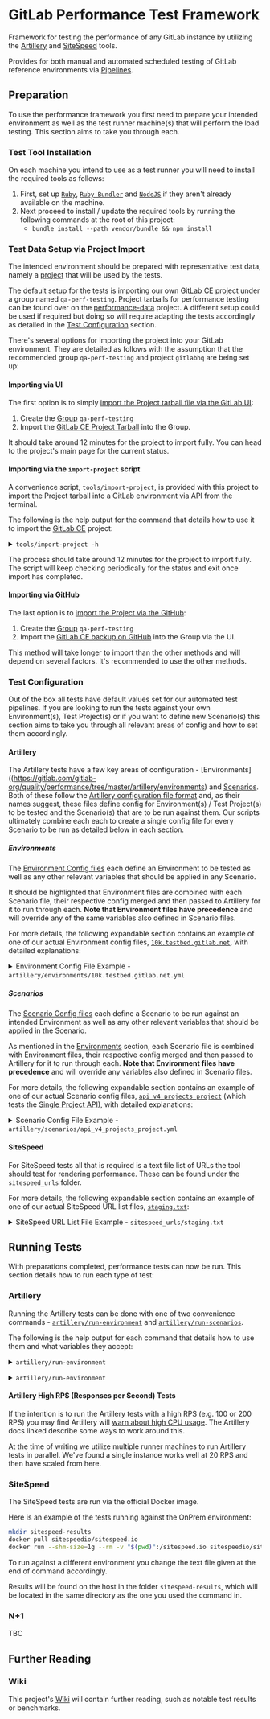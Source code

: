 # GitLab Performance Test Framework

Framework for testing the performance of any GitLab instance by utilizing the [Artillery](https://artillery.io) and [SiteSpeed](https://www.sitespeed.io) tools.

Provides for both manual and automated scheduled testing of GitLab reference environments via [Pipelines](https://gitlab.com/gitlab-org/quality/performance/pipeline_schedules). 

## Preparation

To use the performance framework you first need to prepare your intended environment as well as the test runner machine(s) that will perform the load testing. This section aims to take you through each.

### Test Tool Installation

On each machine you intend to use as a test runner you will need to install the required tools as follows:

1. First, set up [`Ruby`](https://www.ruby-lang.org/en/documentation/installation/), [`Ruby Bundler`](https://bundler.io) and [`NodeJS`](https://nodejs.org/en/download/package-manager/) if they aren't already available on the machine.
1. Next proceed to install / update the required tools by running the following commands at the root of this project:
    * `bundle install --path vendor/bundle && npm install`

### Test Data Setup via Project Import

The intended environment should be prepared with representative test data, namely a [project](https://docs.gitlab.com/ee/user/project/) that will be used by the tests.

The default setup for the tests is importing our own [GitLab CE](https://gitlab.com/gitlab-org/gitlab-ce/) project under a group named `qa-perf-testing`. Project tarballs for performance testing can be found over on the [performance-data](https://gitlab.com/gitlab-org/quality/performance-data) project. A different setup could be used if required but doing so will require adapting the tests accordingly as detailed in the [Test Configuration](#test-configuration) section. 

There's several options for importing the project into your GitLab environment. They are detailed as follows with the assumption that the recommended group `qa-perf-testing` and project `gitlabhq` are being set up:

#### Importing via UI

The first option is to simply [import the Project tarball file via the GitLab UI](https://docs.gitlab.com/ee/user/project/settings/import_export.html#importing-the-project):

1. Create the [Group](https://docs.gitlab.com/ee/user/group/#create-a-new-group) `qa-perf-testing`
2. Import the [GitLab CE Project Tarball](https://gitlab.com/gitlab-org/quality/performance-data/raw/master/gitlabhq_export.tar.gz) into the Group.

It should take around 12 minutes for the project to import fully. You can head to the project's main page for the current status.

#### Importing via the `import-project` script

A convenience script, `tools/import-project`, is provided with this project to import the Project tarball into a GitLab environment via API from the terminal.

The following is the help output for the command that details how to use it to import the [GitLab CE](https://gitlab.com/gitlab-org/gitlab-ce/) project:
<p>
<details>
<summary><code>tools/import-project -h</code></summary>

```
Usage: import-project [options]

Imports a GitLab Project tarball (local or remote) into the specified environment.
Defaults to importing the gitlab-ce project under the qa-perf-testing group from a remote filestore.

Options:
  --environment-url=<s>    Full URL for the environment to import to.
  --project-tarball=<s>    Location of project tarball to import. Can be local or remote. (Default:
                           https://gitlab.com/gitlab-org/quality/performance-data/raw/master/gitlabhq_export.tar.gz)
  --namespace=<s>          The ID or path of the namespace that the project will be imported to, such as a Group.
  --project-name=<s>       Name for project. Can be also be a combined path and name if required.
  -h, --help               Show help message

Environment Variables:
  ACCESS_TOKEN             A valid GitLab Personal Access Token for the specified environment. The token should come from a User that has admin access for the project(s) to be tested and
have API and read_repository permissions. (Default: nil)

Examples:
  import-project --environment-url onprem.testbed.gitlab.net
  import-project --environment-url localhost:3000 --project-tarball /home/user/test-project.tar.gz --namespace test-group --project-name test-project
```

</details>
</p>

The process should take around 12 minutes for the project to import fully. The script will keep checking periodically for the status and exit once import has completed.

#### Importing via GitHub

The last option is to [import the Project via the GitHub](https://docs.gitlab.com/ee/user/project/import/github.html):

1. Create the [Group](https://docs.gitlab.com/ee/user/group/#create-a-new-group) `qa-perf-testing`
2. Import the [GitLab CE backup on GitHub](https://github.com/gitlabhq/gitlabhq) into the Group via the UI.

This method will take longer to import than the other methods and will depend on several factors. It's recommended to use the other methods.

### Test Configuration

Out of the box all tests have default values set for our automated test pipelines. If you are looking to run the tests against your own Environment(s), Test Project(s) or if you want to define new Scenario(s) this section aims to take you through all relevant areas of config and how to set them accordingly.

#### Artillery

The Artillery tests have a few key areas of configuration - [Environments]((https://gitlab.com/gitlab-org/quality/performance/tree/master/artillery/environments) and [Scenarios](https://gitlab.com/gitlab-org/quality/performance/tree/master/artillery/scenarios). Both of these follow the [Artillery configuration file format](https://artillery.io/docs/script-reference/) and, as their names suggest, these files define config for Environment(s) / Test Project(s) to be tested and the Scenario(s) that are to be run against them. Our scripts ultimately combine each each to create a single config file for every Scenario to be run as detailed below in each section.

##### Environments

The [Environment Config files](https://gitlab.com/gitlab-org/quality/performance/tree/master/artillery/environments) each define an Environment to be tested as well as any other relevant variables that should be applied in any Scenario.

It should be highlighted that Environment files are combined with each Scenario file, their respective config merged and then passed to Artillery for it to run through each. **Note that Environment files have precedence** and will override any of the same variables also defined in Scenario files.

For more details, the following expandable section contains an example of one of our actual Environment config files, [`10k.testbed.gitlab.net`](https://gitlab.com/gitlab-org/quality/performance/blob/master/artillery/environments/10k.testbed.gitlab.net.yml), with detailed explanations:

<p>
<details>
<summary>Environment Config File Example - <code>artillery/environments/10k.testbed.gitlab.net.yml</code></summary>

```yaml
config:
  target: http://10k.testbed.gitlab.net

  variables:
    PROJECT_GROUP: qa-perf-testing
    PROJECT_NAME: gitlabhq
    PROJECT_COMMIT_SHA: 0a99e022
    PROJECT_BRANCH: 10-0-stable
    PROJECT_FILE_PATH: qa%2Fqa%2Erb
    PROJECT_MR_COMMITS_IID: 10495
    PROJECT_MR_NOTES_IID: 6946
    PROJECT_SIGNED_COMMIT_SHA: 6526e91f

  phases:
    - duration: 5
      arrivalRate: 1
      rampTo: 2
      name: "Warm up"

    - duration: 15
      arrivalRate: 2
      rampTo: 20
      name: "Ramp Up"

    - duration: 45
      arrivalRate: 20
      name: "Full Load"
```

Going through this example section by section:
* `target` - The main URL for the Environment to be tested
* `variables.PROJECT_*` - Here we define several variables about the Environment's Test Project to be used by the Scenarios. Each are set here to defaults for the `gitlab-ce` project described earlier in the [Test Project Setup](#test-project-setup) section.
  * `PROJECT_GROUP` -  The name of the group that contains the intended project.
  * `PROJECT_NAME` - The name of intended project.
  * `PROJECT_COMMIT_SHA` - The SHA reference of a large commit available in the project. The size of the commit should be tuned to your environment's requirements.
  * `PROJECT_BRANCH` - The name of a large branch available in the project. The size of the branch should be tuned to your environment's requirements.
  * `PROJECT_FILE_PATH` - The relative path to a normal sized file in your project.
  * `PROJECT_MR_COMMITS_IID` - The [iid](https://docs.gitlab.com/ee/api/#id-vs-iid) of a merge request available in the project that has a large number of commits. The size of the MR should be tuned to your environment's requirements.
  * `PROJECT_MR_NOTES_IID` - The [iid](https://docs.gitlab.com/ee/api/#id-vs-iid) of a merge request available in the project that has a large number of notes / comments. The size of the MR should be tuned to your environment's requirements.
  * `PROJECT_SIGNED_COMMIT_SHA` - The SHA reference of a [signed commit](https://docs.gitlab.com/ee/user/project/repository/gpg_signed_commits/) available in the project.
* `phases.*` - This is an optional section for Environments that define the [Artillery Load Phases](https://artillery.io/docs/script-reference/#load-phases) to be used for performing tests. These are typically defined in Scenario files but can be overridden here if the particular environment requires.

In addition to the above, any [available config for Artillery](https://artillery.io/docs/script-reference/) can also be defined at this level that will in turn be defined for every scenario.

</details>
</p>

##### Scenarios

The [Scenario Config files](https://gitlab.com/gitlab-org/quality/performance/tree/master/artillery/scenarios) each define a Scenario to be run against an intended Environment as well as any other relevant variables that should be applied in the Scenario.

As mentioned in the [Environments](#environments) section, each Scenario file is combined with Environment files, their respective config merged and then passed to Artillery for it to run through each. **Note that Environment files have precedence** and will override any variables also defined in Scenario files.

For more details, the following expandable section contains an example of one of our actual Scenario config files, [`api_v4_projects_project`](https://gitlab.com/gitlab-org/quality/performance/blob/master/artillery/scenarios/api_v4_projects_project.yml) (which tests the [Single Project API](https://docs.gitlab.com/ee/api/projects.html#get-single-project)), with detailed explanations:

<p>
<details>
<summary>Scenario Config File Example - <code>artillery/scenarios/api_v4_projects_project.yml</code></summary>

```yaml
config:
  defaults:
    headers:
      PRIVATE-TOKEN: "{{ $processEnvironment.ACCESS_TOKEN }}"
      Accept: "application/json"

  plugins:
    expect: {}

  phases:
    - duration: 2
      arrivalRate: 2
      rampTo: 20
      name: "Warm up"

    - duration: 10
      arrivalRate: 20
      name: "Load"

scenarios:
  - flow:
      - get:
          url: /api/v4/projects/{{PROJECT_GROUP}}%2F{{PROJECT_NAME}}
          expect:
            - statusCode: 200
```

Going through this example section by section:
* `defaults.headers.PRIVATE-TOKEN` - The [GitLab Personal Access Token](https://docs.gitlab.com/ee/user/profile/personal_access_tokens.html) (with `api` and `read_repository` permissions) to use for accessing the given URL on the intended Environment. This is only required for Scenarios that are to access URLs that require authentication. With our scripts we define this token as an environment variable, `ACCESS_TOKEN`, which is in turn pulled into the script.
* `defaults.headers.Accept` - Another optional Header variable that is set in Scenarios to be passed with URL requests as required.
* `plugins.expect` - This enables the [Artillery Expect plugin](https://github.com/artilleryio/artillery-plugin-expect) that checks responses.
* `phases.*` - While optional for Environment files, this section is expected to be defined here per Scenario. For more information refer to the relevant section in Artillery's config - [Artillery Load Phases](https://artillery.io/docs/script-reference/#load-phases).
* `scenarios.*` - The actual definition of the test scenarios. Like the phases config, refer to the relevant section in Artillery's config - [Artillery Scenarios](https://artillery.io/docs/script-reference/#scenarios) - for more information.

</details>
</p>

#### SiteSpeed

For SiteSpeed tests all that is required is a text file list of URLs the tool should test for rendering performance. These can be found under the `sitespeed_urls` folder.

For more details, the following expandable section contains an example of one of our actual SiteSpeed URL list files, [`staging.txt`](https://gitlab.com/gitlab-org/quality/performance/blob/master/sitespeed_urls/staging.txt):

<p>
<details>
<summary>SiteSpeed URL List File Example - <code>sitespeed_urls/staging.txt</code></summary>

```
https://staging.gitlab.com/gitlab-com/infrastructure/issues/57
https://staging.gitlab.com/gitlab-com/operations/issues/42
https://staging.gitlab.com/gitlab-org/gitlab-ce/issues/22484
https://staging.gitlab.com/gitlab-org/gitlab-ce/issues/28717
https://staging.gitlab.com/gitlab-org/gitlab-ce/issues
https://staging.gitlab.com/gitlab-com/infrastructure/
https://staging.gitlab.com/gitlab-org/gitlab-ce
https://staging.gitlab.com/gitlab-org/gitlab-ee
https://staging.gitlab.com/gitlab-com/infrastructure/merge_requests
https://staging.gitlab.com/gitlab-org/gitlab-ce/merge_requests
https://staging.gitlab.com/gitlab-org/gitlab-ee/merge_requests
```

</details>
</p>

## Running Tests

With preparations completed, performance tests can now be run. This section details how to run each type of test:

### Artillery

Running the Artillery tests can be done with one of two convenience commands - [`artillery/run-environment`](https://gitlab.com/gitlab-org/quality/performance/blob/master/artillery/run-environment) and [`artillery/run-scenarios`](https://gitlab.com/gitlab-org/quality/performance/blob/master/artillery/run-scenarios).

The following is the help output for each command that details how to use them and what variables they accept:

<p>
<details>
<summary><code>artillery/run-environment</code></summary>

```bash
Usage: artillery/run-environment [environment-name]

Runs all available scenarios against the specified environment. Requires the specified environment config script to exist in artillery/environments.

Required Environment Variables:
  ACCESS_TOKEN - A valid GitLab Personal Access Token for the specified environment. The token should come from a User that has admin access for the project(s) to be tested and have API and read_repository permissions.

Optional Environment Variables:
  ARTILLERY_VERBOSE - Shows all output from Artillery when true. Warning: This output is very verbose. Default: false.
  QUARANTINED - Will include any tests inside the artillery/scenarios/quarantined folder when true. Default: false.

Example(s):
  bundle exec artillery/run-environment onprem.testbed.gitlab.net
```

</details>
</p>

<p>
<details>
<summary><code>artillery/run-environment</code></summary>

```bash
Usage: artillery/run-scenarios [environment-script] -- [scenario-script(s)]

Runs the specified scenario(s) against the given environment. Requires the specified scenario(s) and environment files to exist.

Required Environment Variables:
  ACCESS_TOKEN - A valid GitLab Personal Access Token for the specified environment. The token should come from a User that has admin access for the project(s) to be tested and have API and read_repository permissions.

Optional Environment Variables:
  ARTILLERY_VERBOSE - Shows all output from Artillery when true. Warning: This output is very verbose. Default: false.
  QUARANTINED - Will include any tests inside the artillery/scenarios/quarantined folder when true. Default: false.

Example(s):
  bundle exec artillery/run-scenarios artillery/environments/onprem.testbed.gitlab.net.yaml -- artillery/scenarios/api_v4_projects_merge_requests.yml
```

</details>
</p>

#### Artillery High RPS (Responses per Second) Tests

If the intention is to run the Artillery tests with a high RPS (e.g. 100 or 200 RPS) you may find Artillery will [warn about high CPU usage](https://artillery.io/docs/faq/#i-got-a-high-cpu-warning-from-artillery-what-does-that-mean). The Artillery docs linked describe some ways to work around this.

At the time of writing we utilize multiple runner machines to run Artillery tests in parallel. We've found a single instance works well at 20 RPS and then have scaled from here.

### SiteSpeed

The SiteSpeed tests are run via the official Docker image. 

Here is an example of the tests running against the OnPrem environment:
```bash
mkdir sitespeed-results
docker pull sitespeedio/sitespeed.io
docker run --shm-size=1g --rm -v "$(pwd)":/sitespeed.io sitespeedio/sitespeed.io --outputFolder sitespeed-results sitespeeds_url/onprem.txt
```

To run against a different environment you change the text file given at the end of command accordingly.

Results will be found on the host in the folder `sitespeed-results`, which will be located in the same directory as the one you used the command in.

### N+1

TBC

## Further Reading

### Wiki

This project's [Wiki](https://gitlab.com/gitlab-org/quality/performance/wikis/home) will contain further reading, such as notable test results or benchmarks.
